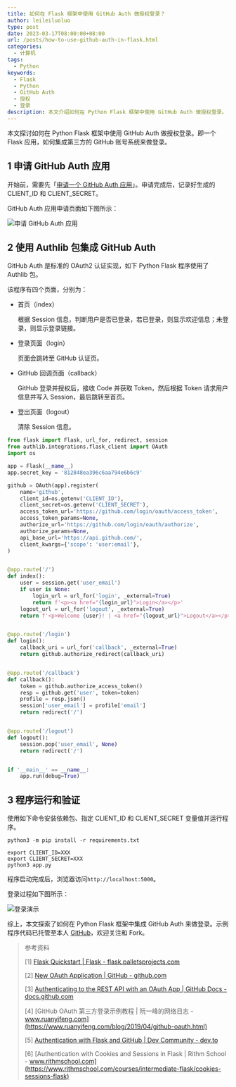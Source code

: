 ```yaml
---
title: 如何在 Flask 框架中使用 GitHub Auth 做授权登录？
author: leileiluoluo
type: post
date: 2023-03-17T08:00:00+08:00
url: /posts/how-to-use-github-auth-in-flask.html
categories:
  - 计算机
tags:
  - Python
keywords:
  - Flask
  - Python
  - GitHub Auth
  - 授权
  - 登录
description: 本文介绍如何在 Python Flask 框架中使用 GitHub Auth 做授权登录。
---
```


本文探讨如何在 Python Flask 框架中使用 GitHub Auth 做授权登录。即一个 Flask 应用，如何集成第三方的 GitHub 账号系统来做登录。

## 1 申请 GitHub Auth 应用

开始前，需要先「[申请一个 GitHub Auth 应用](https://github.com/settings/applications/new)」。申请完成后，记录好生成的 CLIENT_ID 和 CLIENT_SECRET。

GitHub Auth 应用申请页面如下图所示：

![申请 GitHub Auth 应用](https://leileiluoluo.github.io/static/images/uploads/2023/03/appy-github-auth-app.png#center)

## 2 使用 Authlib 包集成 GitHub Auth

GitHub Auth 是标准的 OAuth2 认证实现，如下 Python Flask 程序使用了 Authlib 包。

该程序有四个页面，分别为：

- 首页（index）

  根据 Session 信息，判断用户是否已登录，若已登录，则显示欢迎信息；未登录，则显示登录链接。

- 登录页面（login）

  页面会跳转至 GitHub 认证页。

- GitHub 回调页面（callback）

  GitHub 登录并授权后，接收 Code 并获取 Token，然后根据 Token 请求用户信息并写入 Session，最后跳转至首页。

- 登出页面（logout）

  清除 Session 信息。

```python
from flask import Flask, url_for, redirect, session
from authlib.integrations.flask_client import OAuth
import os

app = Flask(__name__)
app.secret_key = '812848ea396c6aa794e6b6c9'

github = OAuth(app).register(
    name='github',
    client_id=os.getenv('CLIENT_ID'),
    client_secret=os.getenv('CLIENT_SECRET'),
    access_token_url='https://github.com/login/oauth/access_token',
    access_token_params=None,
    authorize_url='https://github.com/login/oauth/authorize',
    authorize_params=None,
    api_base_url='https://api.github.com/',
    client_kwargs={'scope': 'user:email'},
)


@app.route('/')
def index():
    user = session.get('user_email')
    if user is None:
        login_url = url_for('login', _external=True)
        return f'<p><a href="{login_url}">Login</a></p>'
    logout_url = url_for('logout', _external=True)
    return f'<p>Welcome {user}! | <a href="{logout_url}">Logout</a></p>'


@app.route('/login')
def login():
    callback_uri = url_for('callback', _external=True)
    return github.authorize_redirect(callback_uri)


@app.route('/callback')
def callback():
    token = github.authorize_access_token()
    resp = github.get('user', token=token)
    profile = resp.json()
    session['user_email'] = profile['email']
    return redirect('/')


@app.route('/logout')
def logout():
    session.pop('user_email', None)
    return redirect('/')


if '__main__' == __name__:
    app.run(debug=True)
```

## 3 程序运行和验证

使用如下命令安装依赖包、指定 CLIENT_ID 和 CLIENT_SECRET 变量值并运行程序。

```shell
python3 -m pip install -r requirements.txt

export CLIENT_ID=XXX
export CLIENT_SECRET=XXX
python3 app.py
```

程序启动完成后，浏览器访问`http://localhost:5000`。

登录过程如下图所示：

![登录演示](https://leileiluoluo.github.io/static/images/uploads/2023/03/app-login.gif#center)

综上，本文探索了如何在 Python Flask 框架中集成 GitHub Auth 来做登录。示例程序代码已托管至本人 [GitHub](https://github.com/leileiluoluo/python-exercises/tree/main/use-github-auth-in-flask)，欢迎关注和 Fork。

> 参考资料
>
> [1] [Flask Quickstart | Flask - flask.palletsprojects.com](https://flask.palletsprojects.com/en/2.2.x/quickstart/)
>
> [2] [New OAuth Application | GitHub - github.com](https://github.com/settings/applications/new)
>
> [3] [Authenticating to the REST API with an OAuth App | GitHub Docs - docs.github.com](https://docs.github.com/en/apps/oauth-apps/building-oauth-apps/authenticating-to-the-rest-api-with-an-oauth-app)
>
> [4] [GitHub OAuth 第三方登录示例教程 | 阮一峰的网络日志 - www.ruanyifeng.com](https://www.ruanyifeng.com/blog/2019/04/github-oauth.html)
>
> [5] [Authentication with Flask and GitHub | Dev Community - dev.to](https://dev.to/nelsoncode/authentication-with-flask-and-github-authlib-19ej)
>
> [6] [Authentication with Cookies and Sessions in Flask | Rithm School - www.rithmschool.com](https://www.rithmschool.com/courses/intermediate-flask/cookies-sessions-flask)
